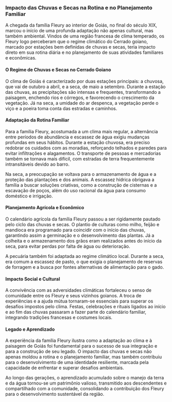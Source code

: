 ### Impacto das Chuvas e Secas na Rotina e no Planejamento Familiar

A chegada da família Fleury ao interior de Goiás, no final do século XIX, marcou o início de uma profunda adaptação não apenas cultural, mas também ambiental. Vindos de uma região francesa de clima temperado, os Fleury logo perceberam que o regime climático do Cerrado goiano, marcado por estações bem definidas de chuvas e secas, teria impacto direto em sua rotina diária e no planejamento de suas atividades familiares e econômicas.

#### O Regime de Chuvas e Secas no Cerrado Goiano

O clima de Goiás é caracterizado por duas estações principais: a chuvosa, que vai de outubro a abril, e a seca, de maio a setembro. Durante a estação das chuvas, as precipitações são intensas e frequentes, transformando a paisagem, enchendo rios e córregos, e favorecendo o crescimento da vegetação. Já na seca, a umidade do ar despenca, a vegetação perde o viço e a poeira toma conta das estradas e caminhos.

#### Adaptação da Rotina Familiar

Para a família Fleury, acostumada a um clima mais regular, a alternância entre períodos de abundância e escassez de água exigiu mudanças profundas em seus hábitos. Durante a estação chuvosa, era preciso redobrar os cuidados com as moradias, reforçando telhados e paredes para evitar infiltrações e alagamentos. O transporte de pessoas e mercadorias também se tornava mais difícil, com estradas de terra frequentemente intransitáveis devido ao barro.

Na seca, a preocupação se voltava para o armazenamento de água e a proteção das plantações e dos animais. A escassez hídrica obrigava a família a buscar soluções criativas, como a construção de cisternas e a escavação de poços, além do uso racional da água para consumo doméstico e irrigação.

#### Planejamento Agrícola e Econômico

O calendário agrícola da família Fleury passou a ser rigidamente pautado pelo ciclo das chuvas e secas. O plantio de culturas como milho, feijão e mandioca era programado para coincidir com o início das chuvas, garantindo assim a germinação e o desenvolvimento das plantas. Já a colheita e o armazenamento dos grãos eram realizados antes do início da seca, para evitar perdas por falta de água ou deterioração.

A pecuária também foi adaptada ao regime climático local. Durante a seca, era comum a escassez de pasto, o que exigia o planejamento de reservas de forragem e a busca por fontes alternativas de alimentação para o gado.

#### Impacto Social e Cultural

A convivência com as adversidades climáticas fortaleceu o senso de comunidade entre os Fleury e seus vizinhos goianos. A troca de experiências e a ajuda mútua tornaram-se essenciais para superar os desafios impostos pelo clima. Festas, celebrações e rituais ligados ao início e ao fim das chuvas passaram a fazer parte do calendário familiar, integrando tradições francesas e costumes locais.

#### Legado e Aprendizado

A experiência da família Fleury ilustra como a adaptação ao clima e à paisagem de Goiás foi fundamental para o sucesso de sua integração e para a construção de seu legado. O impacto das chuvas e secas não apenas moldou a rotina e o planejamento familiar, mas também contribuiu para o desenvolvimento de uma identidade resiliente, marcada pela capacidade de enfrentar e superar desafios ambientais.

Ao longo das gerações, o aprendizado acumulado sobre o manejo da terra e da água tornou-se um patrimônio valioso, transmitido aos descendentes e compartilhado com a comunidade, consolidando a contribuição dos Fleury para o desenvolvimento sustentável da região.